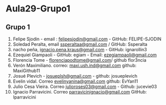 # Aula29-Grupo1

## Grupo 1
1) Felipe Sjodin - email : felipesjodin@gmail.com - GitHub: FELIPE-SJODIN
2) Soledad Peralta, email ssperaltaa@gmail.com / GitHub: Ssperalta
3) nacho peña, ignacio.pena.kraus@gmail.com - GitHub: ignarollin3
4) Ezequiel Giampaoli - GitHub: egiam - Email: ezegiampaoli@gmail.com
5) Florencia Tome - florenciapodtome@gmail.com/ github flor3ncia
6) Verón Maximiliano. correo: maxi.ush.ind@gmail.com github: MaxiGithub11
7) Josué Plevich - josueplsh@gmail.com - github: josueplevich
8) Evelin vidal. Correo evelinyanina@gmail.com github: EvYan11
9) Julio Cesa Vieira. Correo julioroses03@gmail.com - Github: jucevie03
10) Ignacio Parravicini. Correo parravicinignacio@gmail.com GitHub: Iparravicini 
